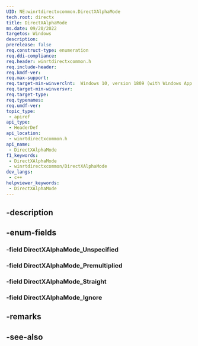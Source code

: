 ```yaml
---
UID: NE:winrtdirectxcommon.DirectXAlphaMode
tech.root: directx
title: DirectXAlphaMode
ms.date: 09/20/2022
targetos: Windows
description: 
prerelease: false
req.construct-type: enumeration
req.ddi-compliance: 
req.header: winrtdirectxcommon.h
req.include-header: 
req.kmdf-ver: 
req.max-support: 
req.target-min-winverclnt:  Windows 10, version 1809 (with Windows App SDK 1.0 Stable or later)
req.target-min-winversvr: 
req.target-type: 
req.typenames: 
req.umdf-ver: 
topic_type:
 - apiref
api_type:
 - HeaderDef
api_location:
 - winrtdirectxcommon.h
api_name:
 - DirectXAlphaMode
f1_keywords:
 - DirectXAlphaMode
 - winrtdirectxcommon/DirectXAlphaMode
dev_langs:
 - c++
helpviewer_keywords:
 - DirectXAlphaMode
---
```


## -description

## -enum-fields

### -field DirectXAlphaMode_Unspecified

### -field DirectXAlphaMode_Premultiplied

### -field DirectXAlphaMode_Straight

### -field DirectXAlphaMode_Ignore

## -remarks

## -see-also

